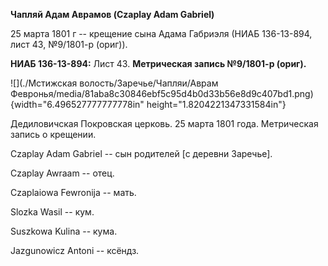 **Чапляй Адам Аврамов (Czaplay Adam Gabriel)**

25 марта 1801 г -- крещение сына Адама Габриэля (НИАБ 136-13-894, лист
43, №9/1801-р (ориг)).

**НИАБ 136-13-894:** Лист 43. **Метрическая запись №9/1801-р (ориг).**

![](./Мстижская волость/Заречье/Чапляи/Аврам Февронья/media/81aba8c30846ebf5c95d4b0d33b56e8d9c407bd1.png){width="6.496527777777778in"
height="1.8204221347331584in"}

Дедиловичская Покровская церковь. 25 марта 1801 года. Метрическая запись
о крещении.

Czaplay Adam Gabriel -- сын родителей \[с деревни Заречье\].

Czaplay Awraam -- отец.

Czaplaiowa Fewronija -- мать.

Slozka Wasil -- кум.

Suszkowa Kulina -- кума.

Jazgunowicz Antoni -- ксёндз.
